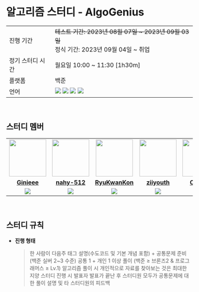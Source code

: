 # 알고리즘 스터디 - AlgoGenius

<table>
  <tr>
    <td>진행 기간</td>
    <td><s>테스트 기간: 2023년 08월 07일 ~ 2023년 09월 03일</s><br/>정식 기간: 2023년 09월 04일 ~ 취업</td>
  </tr>
  <tr>
    <td>정기 스터디 시간</td>
    <td>월요일 10:00 ~ 11:30 [1h30m]
  </tr>
  <tr>
    <td>플랫폼</td>
    <td>백준</td>
  </tr>
  <tr>
    <td>언어</td>
    <td><img src="https://img.shields.io/badge/Python-3776AB?style=for-the-badge&logo=Python&logoColor=white">
        <img src="https://img.shields.io/badge/Java-007396?style=for-the-badge&logo=Java&logoColor=white">
        <img src="https://img.shields.io/badge/JavaScript-F7DF1E?style=for-the-badge&logo=JavaScript&logoColor=white">
        <img src="https://img.shields.io/badge/Swift-F05138?style=for-the-badge&logo=Swift&logoColor=white">
    </td>
  </tr>
</table>

<br/>

## 스터디 멤버


<table>
 <tr>
    <td align="center"><a href="https://github.com/Ginieee"><img src="https://avatars.githubusercontent.com/Ginieee" width="100px;" alt=""></a></td>
    <td align="center"><a href="https://github.com/nahy-512"><img src="https://avatars.githubusercontent.com/nahy-512" width="100px;" alt=""></a></td>
    <td align="center"><a href="https://github.com/RyuKwanKon"><img src="https://avatars.githubusercontent.com/RyuKwanKon" width="100px;" alt=""></a></td>
    <td align="center"><a href="https://github.com/ziiyouth"><img src="https://avatars.githubusercontent.com/ziiyouth" width="100px;" alt=""></a></td>
    <td align="center"><a href="https://github.com/OJOJIN"><img src="https://avatars.githubusercontent.com/OJOJIN" width="100px;" alt=""></a></td>
    <td align="center"><a href="https://github.com/MinchoGreenT"><img src="https://avatars.githubusercontent.com/MinchoGreenT" width="100px;" alt=""></a></td>
    <td align="center"><a href="https://github.com/juwonleee"><img src="https://avatars.githubusercontent.com/juwonleee" width="100px;" alt=""></a></td>
  </tr>
  <tr>
    <td align="center"><a href="https://github.com/Ginieee"><b>Ginieee</b></a></td>
    <td align="center"><a href="https://github.com/nahy-512"><b>nahy-512</b></a></td>
    <td align="center"><a href="https://github.com/RyuKwanKon"><b>RyuKwanKon</b></a></td>
    <td align="center"><a href="https://github.com/ziiyouth"><b>ziiyouth</b></a></td>
    <td align="center"><a href="https://github.com/OJOJIN"><b>OJOJIN</b></a></td>
    <td align="center"><a href="https://github.com/MinchoGreenT"><b>MinchoGreenT</b></a></td>
    <td align="center"><a href="https://github.com/juwonleee"><b>juwonleee</b></a></td>
  </tr>
  <tr> 
    <td align="center"><img src="https://img.shields.io/badge/JavaScript-F7DF1E?style=for-the-badge&logo=JavaScript&logoColor=white"></td>
    <td align="center"><img src="https://img.shields.io/badge/Python-3776AB?style=for-the-badge&logo=Python&logoColor=white"></td>
    <td align="center"><img src="https://img.shields.io/badge/Java-007396?style=for-the-badge&logo=java&logoColor=white"></td>
    <td align="center"><img src="https://img.shields.io/badge/Java-007396?style=for-the-badge&logo=java&logoColor=white"></td>
    <td align="center"><img src="https://img.shields.io/badge/Python-3776AB?style=for-the-badge&logo=Python&logoColor=white"></td>
    <td align="center"><img src="https://img.shields.io/badge/Python-3776AB?style=for-the-badge&logo=Python&logoColor=white"></td>
    <td align="center"><img src="https://img.shields.io/badge/Swift-F05138?style=for-the-badge&logo=Swift&logoColor=white"></td>
  </tr> 
</table>

<br/>

## 스터디 규칙 

- **진행 형태**
    
    > 한 사람이 다음주 태그 설명(수도코드 및 기본 개념 포함) + 공통문제 준비(백준 실버 2~3 수준)
    공통 1 + 개인 1 이상 풀이 (백준 ≥ 브론즈2 & 프로그래머스 ≥ Lv.1)
    알고리즘 풀이 시 개인적으로 자료를 찾아보는 것은 최대한 지양
    스터디 진행 시 발표자 발표가 끝난 후 스터디원 모두가 공통문제에 대한 풀이 설명 및 타 스터디원의 피드백
    
